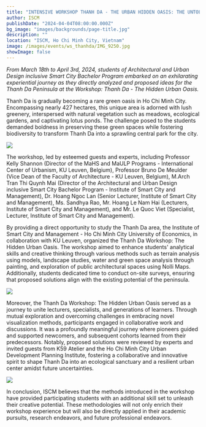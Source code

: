 ```yaml
---
title: "INTENSIVE WORKSHOP THANH DA - THE URBAN HIDDEN OASIS: THE UNTOLD STORY"
author: ISCM
publishDate: "2024-04-04T08:00:00.000Z"
bg_image: "images/backgrounds/page-title.jpg"
description: ""
location: "ISCM, Ho Chi Minh City, Vietnam"
image: /images/events/ws_thanhda/IMG_9250.jpg
showImage: false
---
```


_From March 18th to April 3rd, 2024, students of Architectural and Urban Design inclusive Smart City Bachelor Program embarked on an exhilarating experiential journey as they directly analyzed and proposed ideas for the Thanh Da Peninsula at the Workshop: Thanh Da - The Hidden Urban Oasis._

Thanh Da is gradually becoming a rare green oasis in Ho Chi Minh City. Encompassing nearly 427 hectares, this unique area is adorned with lush greenery, interspersed with natural vegetation such as meadows, ecological gardens, and captivating lotus ponds. The challenge posed to the students demanded boldness in preserving these green spaces while fostering biodiversity to transform Thanh Da into a sprawling central park for the city.

<img src="/images/events/ws_thanhda/IMG_9250.jpg" loading="lazy" />

The workshop, led by esteemed guests and experts, including Professor Kelly Shannon (Director of the MaHS and MaULP Programs - International Center of Urbanism, KU Leuven, Belgium), Professor Bruno De Meulder (Vice Dean of the Faculty of Architecture - KU Leuven, Belgium), M.Arch Tran Thi Quynh Mai (Director of the Architectural and Urban Design inclusive Smart City Bachelor Program - Institute of Smart City and Management), Dr. Hoang Ngoc Lan (Senior Lecturer, Institute of Smart City and Management), Ms. Sandhya Rao, Mr. Hoang Le Nam Hai (Lecturers, Institute of Smart City and Management), and Mr. Le Quoc Viet (Specialist, Lecturer, Institute of Smart City and Management).

By providing a direct opportunity to study the Thanh Da area, the Institute of Smart City and Management - Ho Chi Minh City University of Economics, in collaboration with KU Leuven, organized the Thanh Da Workshop: The Hidden Urban Oasis. The workshop aimed to enhance students' analytical skills and creative thinking through various methods such as terrain analysis using models, landscape studies, water and green space analysis through painting, and exploration of public architectural spaces using Nolli Maps. Additionally, students dedicated time to conduct on-site surveys, ensuring that proposed solutions align with the existing potential of the peninsula.

<img src="/images/events/ws_thanhda/IMG_6468.jpg" loading="lazy" />

Moreover, the Thanh Da Workshop: The Hidden Urban Oasis served as a journey to unite lecturers, specialists, and generations of learners. Through mutual exploration and overcoming challenges in embracing novel visualization methods, participants engaged in collaborative work and discussions. It was a profoundly meaningful journey where pioneers guided and supported newcomers, and subsequent cohorts learned from their predecessors. Notably, proposed solutions were reviewed by experts and invited guests from K59 Atelier and the Ho Chi Minh City Urban Development Planning Institute, fostering a collaborative and innovative spirit to shape Thanh Da into an ecological sanctuary and a resilient urban center amidst future uncertainties.

<img src="/images/events/ws_thanhda/IMG_6584.jpg" loading="lazy" />

In conclusion, ISCM believes that the methods introduced in the workshop have provided participating students with an additional skill set to unleash their creative potential. These methodologies will not only enrich their workshop experience but will also be directly applied in their academic pursuits, research endeavors, and future professional endeavors.

